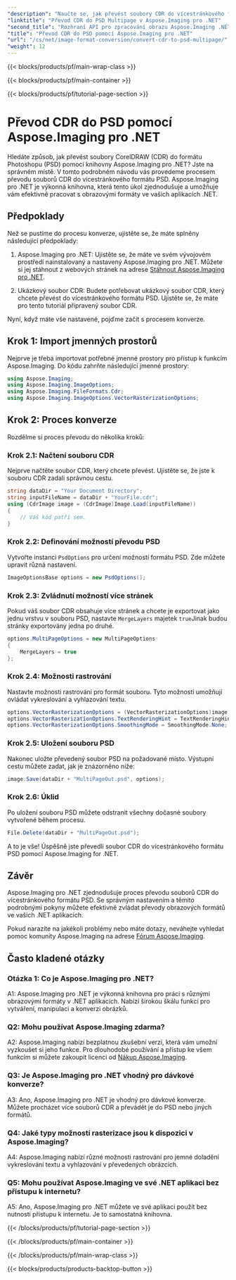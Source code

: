 ```yaml
---
"description": "Naučte se, jak převést soubory CDR do vícestránkového formátu PSD pomocí Aspose.Imaging pro .NET. Podrobný návod pro převod obrazových formátů."
"linktitle": "Převod CDR do PSD Multipage v Aspose.Imaging pro .NET"
"second_title": "Rozhraní API pro zpracování obrazu Aspose.Imaging .NET"
"title": "Převod CDR do PSD pomocí Aspose.Imaging pro .NET"
"url": "/cs/net/image-format-conversion/convert-cdr-to-psd-multipage/"
"weight": 12
---
```


{{< blocks/products/pf/main-wrap-class >}}

{{< blocks/products/pf/main-container >}}

{{< blocks/products/pf/tutorial-page-section >}}

# Převod CDR do PSD pomocí Aspose.Imaging pro .NET

Hledáte způsob, jak převést soubory CorelDRAW (CDR) do formátu Photoshopu (PSD) pomocí knihovny Aspose.Imaging pro .NET? Jste na správném místě. V tomto podrobném návodu vás provedeme procesem převodu souborů CDR do vícestránkového formátu PSD. Aspose.Imaging pro .NET je výkonná knihovna, která tento úkol zjednodušuje a umožňuje vám efektivně pracovat s obrazovými formáty ve vašich aplikacích .NET.

## Předpoklady

Než se pustíme do procesu konverze, ujistěte se, že máte splněny následující předpoklady:

1. Aspose.Imaging pro .NET: Ujistěte se, že máte ve svém vývojovém prostředí nainstalovaný a nastavený Aspose.Imaging pro .NET. Můžete si jej stáhnout z webových stránek na adrese [Stáhnout Aspose.Imaging pro .NET](https://releases.aspose.com/imaging/net/).

2. Ukázkový soubor CDR: Budete potřebovat ukázkový soubor CDR, který chcete převést do vícestránkového formátu PSD. Ujistěte se, že máte pro tento tutoriál připravený soubor CDR.

Nyní, když máte vše nastavené, pojďme začít s procesem konverze.

## Krok 1: Import jmenných prostorů

Nejprve je třeba importovat potřebné jmenné prostory pro přístup k funkcím Aspose.Imaging. Do kódu zahrňte následující jmenné prostory:

```csharp
using Aspose.Imaging;
using Aspose.Imaging.ImageOptions;
using Aspose.Imaging.FileFormats.Cdr;
using Aspose.Imaging.ImageOptions.VectorRasterizationOptions;
```

## Krok 2: Proces konverze

Rozdělme si proces převodu do několika kroků:

### Krok 2.1: Načtení souboru CDR

Nejprve načtěte soubor CDR, který chcete převést. Ujistěte se, že jste k souboru CDR zadali správnou cestu.

```csharp
string dataDir = "Your Document Directory";
string inputFileName = dataDir + "YourFile.cdr";
using (CdrImage image = (CdrImage)Image.Load(inputFileName))
{
    // Váš kód patří sem.
}
```

### Krok 2.2: Definování možností převodu PSD

Vytvořte instanci `PsdOptions` pro určení možností formátu PSD. Zde můžete upravit různá nastavení.

```csharp
ImageOptionsBase options = new PsdOptions();
```

### Krok 2.3: Zvládnutí možností více stránek

Pokud váš soubor CDR obsahuje více stránek a chcete je exportovat jako jednu vrstvu v souboru PSD, nastavte `MergeLayers` majetek `true`Jinak budou stránky exportovány jedna po druhé.

```csharp
options.MultiPageOptions = new MultiPageOptions
{
    MergeLayers = true
};
```

### Krok 2.4: Možnosti rastrování

Nastavte možnosti rastrování pro formát souboru. Tyto možnosti umožňují ovládat vykreslování a vyhlazování textu.

```csharp
options.VectorRasterizationOptions = (VectorRasterizationOptions)image.GetDefaultOptions(new object[] { Color.White, image.Width, image.Height });
options.VectorRasterizationOptions.TextRenderingHint = TextRenderingHint.SingleBitPerPixel;
options.VectorRasterizationOptions.SmoothingMode = SmoothingMode.None;
```

### Krok 2.5: Uložení souboru PSD

Nakonec uložte převedený soubor PSD na požadované místo. Výstupní cestu můžete zadat, jak je znázorněno níže:

```csharp
image.Save(dataDir + "MultiPageOut.psd", options);
```

### Krok 2.6: Úklid

Po uložení souboru PSD můžete odstranit všechny dočasné soubory vytvořené během procesu.

```csharp
File.Delete(dataDir + "MultiPageOut.psd");
```

A to je vše! Úspěšně jste převedli soubor CDR do vícestránkového formátu PSD pomocí Aspose.Imaging for .NET.

## Závěr

Aspose.Imaging pro .NET zjednodušuje proces převodu souborů CDR do vícestránkového formátu PSD. Se správným nastavením a těmito podrobnými pokyny můžete efektivně zvládat převody obrazových formátů ve vašich .NET aplikacích.

Pokud narazíte na jakékoli problémy nebo máte dotazy, neváhejte vyhledat pomoc komunity Aspose.Imaging na adrese [Fórum Aspose.Imaging](https://forum.aspose.com/).

## Často kladené otázky

### Otázka 1: Co je Aspose.Imaging pro .NET?

A1: Aspose.Imaging pro .NET je výkonná knihovna pro práci s různými obrazovými formáty v .NET aplikacích. Nabízí širokou škálu funkcí pro vytváření, manipulaci a konverzi obrázků.

### Q2: Mohu používat Aspose.Imaging zdarma?

A2: Aspose.Imaging nabízí bezplatnou zkušební verzi, která vám umožní vyzkoušet si jeho funkce. Pro dlouhodobé používání a přístup ke všem funkcím si můžete zakoupit licenci od [Nákup Aspose.Imaging](https://purchase.aspose.com/buy).

### Q3: Je Aspose.Imaging pro .NET vhodný pro dávkové konverze?

A3: Ano, Aspose.Imaging pro .NET je vhodný pro dávkové konverze. Můžete procházet více souborů CDR a převádět je do PSD nebo jiných formátů.

### Q4: Jaké typy možností rasterizace jsou k dispozici v Aspose.Imaging?

A4: Aspose.Imaging nabízí různé možnosti rastrování pro jemné doladění vykreslování textu a vyhlazování v převedených obrázcích.

### Q5: Mohu používat Aspose.Imaging ve své .NET aplikaci bez přístupu k internetu?

A5: Ano, Aspose.Imaging pro .NET můžete ve své aplikaci použít bez nutnosti přístupu k internetu. Je to samostatná knihovna.

{{< /blocks/products/pf/tutorial-page-section >}}

{{< /blocks/products/pf/main-container >}}

{{< /blocks/products/pf/main-wrap-class >}}

{{< blocks/products/products-backtop-button >}}